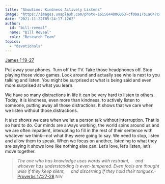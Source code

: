 ```yaml
---
title: "Showtime: Kindness Actively Listens"
image: "https://images.unsplash.com/photo-1615044806063-cf09a17b1a04?crop=entropy&cs=srgb&fm=jpg&ixid=Mnw5NjYxfDB8MXxzZWFyY2h8MTB8fFRydXRofGVufDB8fHx8MTYxODIzNjM3Mw&ixlib=rb-1.2.1&q=85"
date: "2021-11-22T05:24:17.126Z"
author:
  id: "bill-reveal"
  name: "Bill Reveal"
  role: "Research Team"
topics:
  - "devotionals"
---
```

[James 1:19-27][1]

Put away your phones. Turn off the TV. Take those headphones off. Stop playing those video games. Look around and actually see who is next to you talking and listen. You might be surprised at what is being said and even more surprised at what you learn.

We have so many distractions in life it can be very hard to listen to others. Today, it is kindness, even more than kindness, to actively listen to someone, putting away all those distractions. It shows that we care when we listen without those distractions.

It also shows we care when we let a person talk without interruption. That is so hard to do. Our minds are always working, the world spins around us and we are often impatient, interupting to fill in the rest of their sentence with whatever we think--not what they were going to say. We need to stop, listen and allow them to speak. When we focus on another, listening to what they are saying it shows love like nothing else can. Let’s love, let’s listen, let’s move together.

> _The one who has knowledge uses words with restraint,
> &nbsp;&nbsp;&nbsp;&nbsp;and whoever has understanding is even-tempered.
> Even fools are thought wise if they keep silent,
> &nbsp;&nbsp;&nbsp;&nbsp;and discerning if they hold their tongues._-[Proverbs 17:27-28][2] NIV

[1]: https://biblehub.com/context/james/1-19.htm
[2]: https://biblehub.com/context/proverbs/17-27.htm
